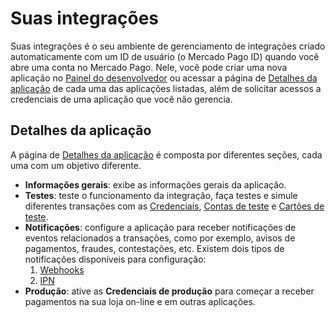 # Suas integrações

Suas integrações é o seu ambiente de gerenciamento de integrações criado automaticamente com um ID de usuário (o Mercado Pago ID) quando você abre uma conta no Mercado Pago. Nele, você pode criar uma nova aplicação no [Painel do desenvolvedor](/developers/panel/app) ou acessar a página de [Detalhes da aplicação](/developers/pt/docs/your-integrations/application-details) de cada uma das aplicações listadas, além de solicitar acessos a credenciais de uma aplicação que você não gerencia. 

## Detalhes da aplicação

A página de [Detalhes da aplicação](/developers/pt/docs/your-integrations/application-details) é composta por diferentes seções, cada uma com um objetivo diferente.
* **Informações gerais**: exibe as informações gerais da aplicação.
* **Testes**: teste o funcionamento da integração, faça testes e simule diferentes transações com as [Credenciais](/developers/pt/docs/your-integrations/credentials), [Contas de teste](/developers/pt/docs/your-integrations/test/accounts) e [Cartões de teste](/developers/pt/docs/your-integrations/test/cards).
* **Notificações**: configure a aplicação para receber notificações de eventos relacionados a transações, como por exemplo, avisos de pagamentos, fraudes, contestações, etc. Existem dois tipos de notificações disponíveis para configuração:
    1. [Webhooks](/developers/pt/docs/your-integrations/notifications/ipn)
    2. [IPN](/developers/pt/docs/your-integrations/notifications/webhooks)
* **Produção**: ative as **Credenciais de produção** para começar a receber pagamentos na sua loja on-line e em outras aplicações.
